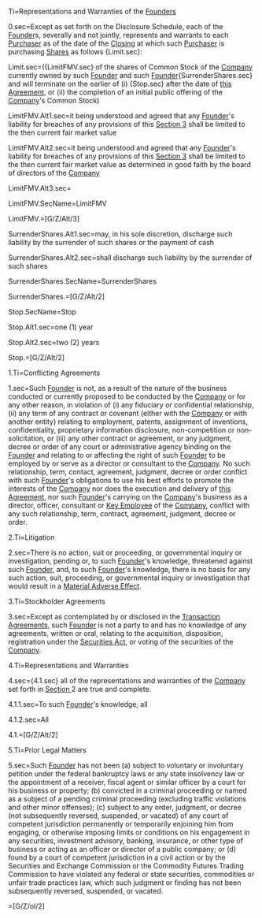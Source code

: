 Ti=Representations and Warranties of the <a href='#Def.Founder.sec' class='definedterm'>Founders</a>

0.sec=Except as set forth on the Disclosure Schedule, each of the <a href='#Def.Founder.sec' class='definedterm'>Founder</a>s, severally and not jointly, represents and warrants to each <a href='#Def.Purchaser.sec' class='definedterm'>Purchaser</a> as of the date of the <a href='#Def.Closing.sec' class='definedterm'>Closing</a> at which such <a href='#Def.Purchaser.sec' class='definedterm'>Purchaser</a> is purchasing <a href='#Def.Shares.sec' class='definedterm'>Shares</a> as follows {Limit.sec}:

Limit.sec=({LimitFMV.sec} of the shares of Common Stock of the <a href='#Def.Company.sec' class='definedterm'>Company</a> currently owned by such <a href='#Def.Founder.sec' class='definedterm'>Founder</a> and such <a href='#Def.Founder.sec' class='definedterm'>Founder</a>{SurrenderShares.sec} and will terminate on the earlier of (i) {Stop.sec} after the date of <a href='#Def.Agreement.sec' class='definedterm'>this Agreement</a>, or (ii) the completion of an initial public offering of the <a href='#Def.Company.sec' class='definedterm'>Company</a>'s Common Stock)

LimitFMV.Alt1.sec=it being understood and agreed that any <a href='#Def.Founder.sec' class='definedterm'>Founder</a>'s liability for breaches of any provisions of this <u>Section 3</u> shall be limited to the then current fair market value

LimitFMV.Alt2.sec=it being understood and agreed that any <a href='#Def.Founder.sec' class='definedterm'>Founder</a>'s liability for breaches of any provisions of this <u>Section 3</u> shall be limited to the then current fair market value as determined in good faith by the board of directors of the <a href='#Def.Company.sec' class='definedterm'>Company</a>

LimitFMV.Alt3.sec=</i>

LimitFMV.SecName=LimitFMV

LimitFMV.=[G/Z/Alt/3]

SurrenderShares.Alt1.sec=may, in his sole discretion, discharge such liability by the surrender of such shares or the payment of cash

SurrenderShares.Alt2.sec=shall discharge such liability by the surrender of such shares

SurrenderShares.SecName=SurrenderShares

SurrenderShares.=[G/Z/Alt/2]

Stop.SecName=Stop

Stop.Alt1.sec=one (1) year

Stop.Alt2.sec=two (2) years

Stop.=[G/Z/Alt/2]

1.Ti=Conflicting Agreements

1.sec=Such <a href='#Def.Founder.sec' class='definedterm'>Founder</a> is not, as a result of the nature of the business conducted or currently proposed to be conducted by the <a href='#Def.Company.sec' class='definedterm'>Company</a> or for any other reason, in violation of (i) any fiduciary or confidential relationship, (ii) any term of any contract or covenant (either with the <a href='#Def.Company.sec' class='definedterm'>Company</a> or with another entity) relating to employment, patents, assignment of inventions, confidentiality, proprietary information disclosure, non-competition or non-solicitation, or (iii) any other contract or agreement, or any judgment, decree or order of any court or administrative agency binding on the <a href='#Def.Founder.sec' class='definedterm'>Founder</a> and relating to or affecting the right of such <a href='#Def.Founder.sec' class='definedterm'>Founder</a> to be employed by or serve as a director or consultant to the <a href='#Def.Company.sec' class='definedterm'>Company</a>. No such relationship, term, contact, agreement, judgment, decree or order conflict with such <a href='#Def.Founder.sec' class='definedterm'>Founder</a>'s obligations to use his best efforts to promote the interests of the <a href='#Def.Company.sec' class='definedterm'>Company</a> nor does the execution and delivery of <a href='#Def.Agreement.sec' class='definedterm'>this Agreement</a>, nor such <a href='#Def.Founder.sec' class='definedterm'>Founder</a>'s carrying on the <a href='#Def.Company.sec' class='definedterm'>Company</a>'s business as a director, officer, consultant or <a href='#Def.Key_Employee.sec' class='definedterm'>Key Employee</a> of the <a href='#Def.Company.sec' class='definedterm'>Company</a>, conflict with any such relationship, term, contract, agreement, judgment, decree or order.

2.Ti=Litigation

2.sec=There is no action, suit or proceeding, or governmental inquiry or investigation, pending or, to such <a href='#Def.Founder.sec' class='definedterm'>Founder</a>'s knowledge, threatened against such <a href='#Def.Founder.sec' class='definedterm'>Founder</a>, and, to such <a href='#Def.Founder.sec' class='definedterm'>Founder</a>'s knowledge, there is no basis for any such action, suit, proceeding, or governmental inquiry or investigation that would result in a <a href='#Def.Material_Adverse_Effect.sec' class='definedterm'>Material Adverse Effect</a>.

3.Ti=Stockholder Agreements

3.sec=Except as contemplated by or disclosed in the <a href='#Def.Transaction_Agreements.sec' class='definedterm'>Transaction Agreements</a>, such <a href='#Def.Founder.sec' class='definedterm'>Founder</a> is not a party to and has no knowledge of any agreements, written or oral, relating to the acquisition, disposition, registration under the <a href='#Def.Securities_Act.sec' class='definedterm'>Securities Act</a>, or voting of the securities of the <a href='#Def.Company.sec' class='definedterm'>Company</a>.

4.Ti=Representations and Warranties

4.sec={4.1.sec} all of the representations and warranties of the <a href='#Def.Company.sec' class='definedterm'>Company</a> set forth in <u>Section </u>2 are true and complete.

4.1.1.sec=To such <a href='#Def.Founder.sec' class='definedterm'>Founder</a>'s knowledge, all

4.1.2.sec=All

4.1.=[G/Z/Alt/2]

5.Ti=Prior Legal Matters

5.sec=Such <a href='#Def.Founder.sec' class='definedterm'>Founder</a> has not been (a) subject to voluntary or involuntary petition under the federal bankruptcy laws or any state insolvency law or the appointment of a receiver, fiscal agent or similar officer by a court for his business or property; (b) convicted in a criminal proceeding or named as a subject of a pending criminal proceeding (excluding traffic violations and other minor offenses); (c) subject to any order, judgment, or decree (not subsequently reversed, suspended, or vacated) of any court of competent jurisdiction permanently or temporarily enjoining him from engaging, or otherwise imposing limits or conditions on his engagement in any securities, investment advisory, banking, insurance, or other type of business or acting as an officer or director of a public company; or (d) found by a court of competent jurisdiction in a civil action or by the Securities and Exchange Commission or the Commodity Futures Trading Commission to have violated any federal or state securities, commodities or unfair trade practices law, which such judgment or finding has not been subsequently reversed, suspended, or vacated.

=[G/Z/ol/2]
